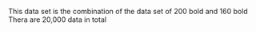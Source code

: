 This data set is the combination of the data set of 200 bold and 160 bold
Thera are 20,000 data in total
